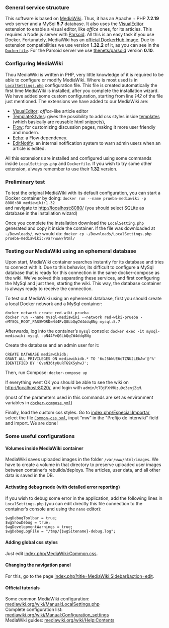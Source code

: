### General service structure
This software is based on [MediaWiki](https://www.mediawiki.org/wiki/MediaWiki/es). Thus, it has an Apache + PHP **7.2.19** web server and a MySql **5.7** database.
It also uses the [VisualEditor](https://www.mediawiki.org/wiki/Extension:VisualEditor) extension to enable a visual editor, like *office* ones, for its articles. This requires a Node.js server with [Parsoid](https://www.mediawiki.org/wiki/Parsoid). All this is an easy task if you use Docker. Fortunately,  MediaWiki has an [official DockerHub image](https://hub.docker.com/_/mediawiki). Due to extension compatibilities we use version **1.32.2** of it, as you can see in the [`Dockerfile`](Dockerfile). For the Parsoid server we use [thenets/parsoid](https://hub.docker.com/r/thenets/parsoid/) version **0.10**.

### Configuring MediaWiki
Thou MediaWiki is written in PHP, very little knowledge of it is required to be able to configure or modify MediaWiki.  Where is most used is in [`LocalSettings.php`](LocalSettings.php) configuration file. This file is created automatically the first time MediaWiki is installed, after you complete the installation wizard. We have added some custom configuration, starting from line *142* of the file just mentioned. The extensions we have added to our MediaWiki are:
- [VisualEditor](https://www.mediawiki.org/wiki/Extension:VisualEditor): *office*-like article editor
- [TemplateStyles](https://www.mediawiki.org/wiki/Extension:TemplateStyles): gives the possibility to add css styles inside [templates](https://www.mediawiki.org/wiki/Help:Templates) (which basically are reusable html snippets),
- [Flow](https://www.mediawiki.org/wiki/Extension:Flow): for customizing discussion pages, making it more user friendly and modern.
- [Echo](https://www.mediawiki.org/wiki/Extension:Echo): a Flow dependency.
- [EditNotify](https://www.mediawiki.org/wiki/Extension:EditNotify): an internal notification system to warn admin users when an article is edited.

All this extensions are installed and configured using some commands inside `LocalSettings.php` and `Dockerfile`. If you wish to try some other extension, always remember to use their **1.32** version.

### Preliminary test
To test the original MediaWiki with its default configuration, you can start a Docker container by doing:
`docker run --name prueba-mediawiki -p 8080:80 mediawiki:1.32`   
and navigate to  [http://localhost:8080/](http://localhost:8080/) (you should select SQLite as database in the installation wizard)

Once you complete the installation download the `LocalSetting.php` generated and copy it inside the container. If the file was downloaded at `~/Downloads/`, we would do:
`docker cp ~/Downloads/LocalSettings.php prueba-mediawiki:/var/www/html/`

### Testing our MediaWiki using an ephemeral database
Upon start, MediaWiki container searches instantly for its database and tries to connect with it. Due to this behavior, its difficult to configure a MySql database that is ready for this connection in the same docker-compose as the wiki. We’ve solved this separating these services, and first configuring the MySql and just then, starting the wiki. This way, the database container is always ready to receive the connection.

To test out MediaWiki using an ephemeral database, first you should create a local Docker network and a MySql container:
```
docker network create red-wiki-prueba
docker run --name mysql-mediawiki --network red-wiki-prueba -eMYSQL_ROOT_PASSWORD=N44PvQGLbQqCW4ddq8Ng mysql:5.7
```

Afterwards, log into the container’s `mysql` console:
`docker exec -it mysql-mediawiki mysql -pN44PvQGLbQqCW4ddq8Ng`

Create the database and an admin user for it:
```
CREATE DATABASE mediawikidb;
GRANT ALL PRIVILEGES ON mediawikidb.* TO '6uJ5bkUE6cTZNU2LEbAw'@'%' IDENTIFIED BY 'GveN36tyUuRTG9XSyhwJ';
```

Then, run Compose: `docker-compose up`

If everything went OK you should be able to see the wiki on [http://localhost:8020/](http://localhost:8020/), and login with `admin`/`tTBjPXMMUzu9c3enjZqM`.

(most of the parameters used in this commands are set as environment variables in [`docker-compose.yml`](docker-compose.yml))

Finally, load the custom css styles. Go to [index.php/Especial:Importar](http://localhost:8020/index.php/Especial:Importar), select the file [`Common-css.xml`](Common-css.xml), input “mw” in the "Prefijo de interwiki" field and import. We are done!

### Some useful configurations

#### Volumes inside MediaWiki container
MediaWiki saves uploaded images in the folder `/var/www/html/images`. We have to create a volume in that directory to preserve uploaded user images between container’s rebuilds/deploys. The articles, user data, and all other data is saved in the DB.

#### Activating debug mode (with detailed error reporting)

If you wish to debug some error in the application, add the following lines in `LocalSettings.php` (you can edit directly this file connection to the container’s console and using the `nano` editor):
```$wgShowExceptionDetails = true;
$wgDebugToolbar = true;
$wgShowDebug = true;
$wgDevelopmentWarnings = true;
$wgDebugLogFile = "/tmp/{$wgSitename}-debug.log";
```

#### Adding global css styles

Just edit [index.php/MediaWiki:Common.css](http://localhost:8020/index.php/MediaWiki:Common.css).

#### Changing the navigation panel
For this, go to the page [index.php?title=MediaWiki:Sidebar&action=edit](http://localhost:8020/index.php?title=MediaWiki:Sidebar&action=edit).

#### Official tutorials
Some common MediaWiki configuration: [mediawiki.org/wiki/Manual:LocalSettings.php](https://www.mediawiki.org/wiki/Manual:LocalSettings.php)   
Complete configuration list: [mediawiki.org/wiki/Manual:Configuration_settings](https://www.mediawiki.org/wiki/Manual:Configuration_settings)   
MediaWiki guides: [mediawiki.org/wiki/Help:Contents](https://www.mediawiki.org/wiki/Help:Contents)   
